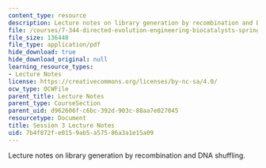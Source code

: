 ```yaml
---
content_type: resource
description: Lecture notes on library generation by recombination and DNA shuffling.
file: /courses/7-344-directed-evolution-engineering-biocatalysts-spring-2008/7b4f872fe0159ab5a57586a3a1e15a09_ses3_ln.pdf
file_size: 136448
file_type: application/pdf
hide_download: true
hide_download_original: null
learning_resource_types:
- Lecture Notes
license: https://creativecommons.org/licenses/by-nc-sa/4.0/
ocw_type: OCWFile
parent_title: Lecture Notes
parent_type: CourseSection
parent_uid: d962606f-c6bc-392d-903c-88aa7e027045
resourcetype: Document
title: Session 3 Lecture Notes
uid: 7b4f872f-e015-9ab5-a575-86a3a1e15a09
---
```

Lecture notes on library generation by recombination and DNA shuffling.